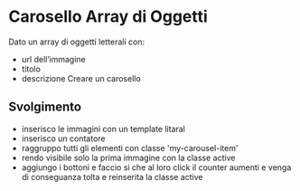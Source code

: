 Carosello Array di Oggetti
===
Dato un array di oggetti letterali con:
 - url dell’immagine
 - titolo
 - descrizione
Creare un carosello
## Svolgimento 
- inserisco le immagini con un template litaral 
- inserisco un contatore 
- raggruppo tutti gli elementi con classe 'my-carousel-item'
- rendo visibile solo la prima immagine con la classe active 
- aggiungo i bottoni e faccio si che al loro click il counter aumenti e venga di conseguanza tolta e reinserita la classe active 


